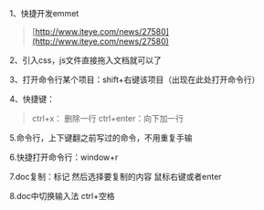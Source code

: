 1、快捷开发emmet

> [http://www.iteye.com/news/27580](http://www.iteye.com/news/27580)

2、引入css，js文件直接拖入文档就可以了

3、打开命令行某个项目：shift+右键该项目（出现在此处打开命令行）

4、快捷键：

> ctrl+x： 删除一行 ctrl+enter：向下加一行

5.命令行，上下键翻之前写过的命令，不用重复手输

6.快捷打开命令行：window+r

7.doc复制：标记 然后选择要复制的内容 鼠标右键或者enter

8.doc中切换输入法 ctrl+空格